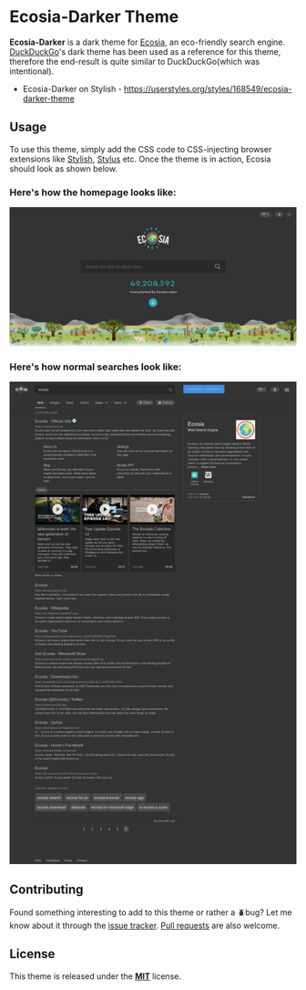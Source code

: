 # Ecosia-Darker Theme

**Ecosia-Darker** is a dark theme for [Ecosia](https://www.ecosia.org), an eco-friendly search engine. [DuckDuckGo](https://www.duckduckgo.com)'s dark theme has been used as a reference for this theme, therefore the end-result is quite similar to DuckDuckGo(which was intentional).

* Ecosia-Darker on Stylish - https://userstyles.org/styles/168549/ecosia-darker-theme

## Usage
To use this theme, simply add the CSS code to CSS-injecting browser extensions like [Stylish](https://userstyles.org/), [Stylus](https://add0n.com/stylus.html) etc. Once the theme is in action, Ecosia should look as shown below.

### Here's how the homepage looks like:
![Homepage](/homepage.png)

### Here's how normal searches look like:
![Search](/search.png)

## Contributing
Found something interesting to add to this theme or rather a :beetle:bug? Let me know about it through the [issue tracker](https://github.com/UtkarshVerma/ecosia-darker/issues). [Pull requests](https://github.com/UtkarshVerma/ecosia-darker/pulls) are also welcome.

## License 
This theme is released under the [**MIT**](/LICENSE) license.
